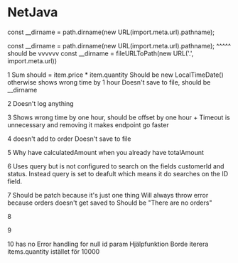 ﻿# NetJava
const __dirname = path.dirname(new URL(import.meta.url).pathname);

const __dirname = path.dirname(new URL(import.meta.url).pathname); 
 ^^^^^ should be vvvvvv
const __dirname = fileURLToPath(new URL('.', import.meta.url))

 1
Sum should = item.price * item.quantity
 Should be new LocalTimeDate() otherwise shows wrong time by 1 hour
 Doesn't save to file, should be __dirname

 2
 Doesn't log anything

 3
 Shows wrong time by one hour, should be offset by one hour +
 Timeout is unnecessary and removing it makes endpoint go faster

 4
 doesn't add to order
Doesn't save to file

 5
 Why have calculatedAmount when you already have totalAmount

 6
 Uses query but is not configured to search on the fields customerId and status. Instead query is set to deafult which means it do searches on the ID field.

 7
 Should be patch because it's just one thing
 Will always throw error because orders doesn't get saved to
 Should be "There are no orders"

 8

 9

 10
 has no Error handling for null id param
 Hjälpfunktion
 Borde iterera items.quantity istället för 10000
